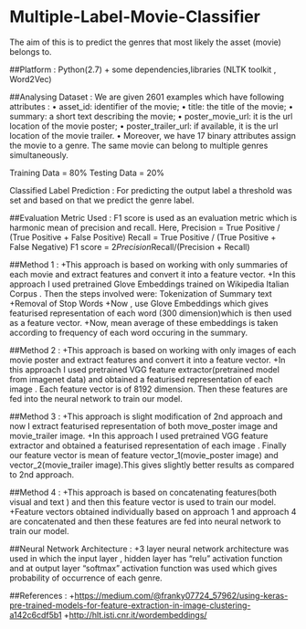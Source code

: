 # Multiple-Label-Movie-Classifier
The aim of this is to predict the genres that most likely the asset (movie) belongs to.

##Platform : Python(2.7) + some dependencies,libraries (NLTK toolkit , Word2Vec)

##Analysing Dataset : 
We are given 2601 examples which have following attributes :
• asset_id: identifier of the movie;
• title: the title of the movie;
• summary: a short text describing the movie;
• poster_movie_url: it is the url location of the movie poster;
• poster_trailer_url: if available, it is the url location of the movie trailer.
• Moreover, we have 17 binary attributes assign the movie to a genre. The same movie
can belong to multiple genres simultaneously.

Training Data = 80%
Testing Data = 20%

Classified Label Prediction : For predicting the output label a threshold was set and based on that we predict the genre label.

##Evaluation Metric Used : 
F1 score is used as an evaluation metric which is harmonic mean of precision and recall.
Here,
Precision = True Positive / (True Positive + False Positive)
Recall = True Positive / (True Positive + False Negative)
F1 score = 2*Precision*Recall/(Precision + Recall)

##Method 1 : 
+This approach is based on working with only summaries of each movie  and extract features and convert it into a feature vector.
+In this approach I used pretrained Glove Embeddings trained on Wikipedia Italian Corpus . Then the steps involved were: 
Tokenization of Summary text
+Removal of Stop Words 
+Now , use Glove Embeddings which gives featurised representation of each word (300 dimension)which is then used as a feature vector.
+Now, mean average of these embeddings is taken according to frequency of each word occuring in the summary.


##Method 2 : 
+This approach is based on working with only images of each movie poster  and extract features and convert it into a feature vector.
+In this approach I used pretrained VGG feature extractor(pretrained model from imagenet data) and obtained a featurised representation of each image . Each feature vector is  of 8192 dimension. Then these features are fed into the neural network to train our model.

##Method 3 : 
+This approach is slight modification of 2nd approach and now I extract featurised representation of both move_poster image and movie_trailer image.
+In this approach I used pretrained VGG feature extractor and obtained a featurised representation of each image . Finally our feature vector is mean of feature vector_1(movie_poster image) and vector_2(movie_trailer image).This gives slightly better results as compared to 2nd approach.

##Method 4 : 
+This approach is based on concatenating features(both visual and text ) and then this feature vector is used to train our model.
+Feature vectors obtained individually based on approach 1 and approach 4 are concatenated and then these features are fed into neural network to train our model.

##Neural Network Architecture :
+3 layer neural network architecture was used in which the input layer , hidden layer has “relu” activation function and at output layer “softmax” activation function was used which gives probability of occurrence of each genre.

##References : 
+https://medium.com/@franky07724_57962/using-keras-pre-trained-models-for-feature-extraction-in-image-clustering-a142c6cdf5b1
+http://hlt.isti.cnr.it/wordembeddings/

